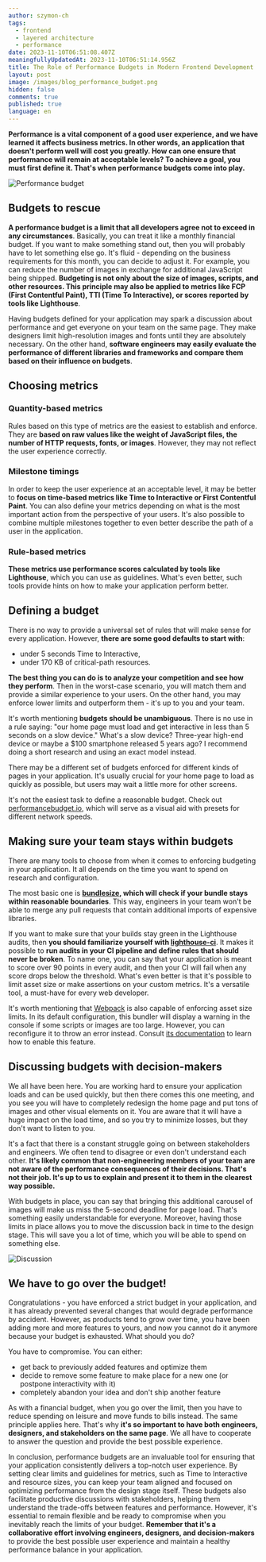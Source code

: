 ```yaml
---
author: szymon-ch
tags:
  - frontend
  - layered architecture
  - performance
date: 2023-11-10T06:51:08.407Z
meaningfullyUpdatedAt: 2023-11-10T06:51:14.956Z
title: The Role of Performance Budgets in Modern Frontend Development
layout: post
image: /images/blog_performance_budget.png
hidden: false
comments: true
published: true
language: en
---
```

**Performance is a vital component of a good user experience, and we have learned it affects business metrics. In other words, an application that doesn't perform well will cost you greatly. How can one ensure that performance will remain at acceptable levels? To achieve a goal, you must first define it. That's when performance budgets come into play.**

<div class="image"><img src="/images/blog_performance_budget.png" alt="Performance budget" title="Performance budget"  /> </div>

## Budgets to rescue

**A performance budget is a limit that all developers agree not to exceed in any circumstances**. Basically, you can treat it like a monthly financial budget. If you want to make something stand out, then you will probably have to let something else go. It's fluid - depending on the business requirements for this month, you can decide to adjust it. For example, you can reduce the number of images in exchange for additional JavaScript being shipped. **Budgeting is not only about the size of images, scripts, and other resources. This principle may also be applied to metrics like FCP (First Contentful Paint), TTI (Time To Interactive), or scores reported by tools like Lighthouse**.

Having budgets defined for your application may spark a discussion about performance and get everyone on your team on the same page. They make designers limit high-resolution images and fonts until they are absolutely necessary. On the other hand, **software engineers may easily evaluate the performance of different libraries and frameworks and compare them based on their influence on budgets**.

## Choosing metrics

### Quantity-based metrics

Rules based on this type of metrics are the easiest to establish and enforce. They are **based on raw values like the weight of JavaScript files, the number of HTTP requests, fonts, or images**. However, they may not reflect the user experience correctly.

### Milestone timings

In order to keep the user experience at an acceptable level, it may be better to **focus on time-based metrics like Time to Interactive or First Contentful Paint**. You can also define your metrics depending on what is the most important action from the perspective of your users. It's also possible to combine multiple milestones together to even better describe the path of a user in the application.

### Rule-based metrics

**These metrics use performance scores calculated by tools like Lighthouse**, which you can use as guidelines. What's even better, such tools provide hints on how to make your application perform better.

## Defining a budget

There is no way to provide a universal set of rules that will make sense for every application. However, **there are some good defaults to start with**:

* under 5 seconds Time to Interactive,
* under 170 KB of critical-path resources.

**The best thing you can do is to analyze your competition and see how they perform**. Then in the worst-case scenario, you will match them and provide a similar experience to your users. On the other hand, you may enforce lower limits and outperform them - it's up to you and your team.

It's worth mentioning **budgets should be unambiguous**. There is no use in a rule saying: "our home page must load and get interactive in less than 5 seconds on a slow device." What's a slow device? Three-year high-end device or maybe a $100 smartphone released 5 years ago? I recommend doing a short research and using an exact model instead.

There may be a different set of budgets enforced for different kinds of pages in your application. It's usually crucial for your home page to load as quickly as possible, but users may wait a little more for other screens.

It's not the easiest task to define a reasonable budget. Check out [performancebudget.io](https://performancebudget.io/), which will serve as a visual aid with presets for different network speeds.

## Making sure your team stays within budgets

There are many tools to choose from when it comes to enforcing budgeting in your application. It all depends on the time you want to spend on research and configuration.

The most basic one is **[bundlesize](https://github.com/siddharthkp/bundlesize), which will check if your bundle stays within reasonable boundaries**. This way, engineers in your team won't be able to merge any pull requests that contain additional imports of expensive libraries.

If you want to make sure that your builds stay green in the Lighthouse audits, then **you should familiarize yourself with [lighthouse-ci](https://github.com/GoogleChrome/lighthouse-ci)**. It makes it possible to **run audits in your CI pipeline and define rules that should never be broken**. To name one, you can say that your application is meant to score over 90 points in every audit, and then your CI will fail when any score drops below the threshold. What's even better is that it's possible to limit asset size or make assertions on your custom metrics. It's a versatile tool, a must-have for every web developer.

It's worth mentioning that [Webpack](https://webpack.js.org/) is also capable of enforcing asset size limits. In its default configuration, this bundler will display a warning in the console if some scripts or images are too large. However, you can reconfigure it to throw an error instead. Consult [its documentation](https://webpack.js.org/configuration/performance/) to learn how to enable this feature.

## Discussing budgets with decision-makers

We all have been here. You are working hard to ensure your application loads and can be used quickly, but then there comes this one meeting, and you see you will have to completely redesign the home page and put tons of images and other visual elements on it. You are aware that it will have a huge impact on the load time, and so you try to minimize losses, but they don't want to listen to you.

It's a fact that there is a constant struggle going on between stakeholders and engineers. We often tend to disagree or even don't understand each other. **It's likely common that non-engineering members of your team are not aware of the performance consequences of their decisions. That's not their job. It's up to us to explain and present it to them in the clearest way possible.**

With budgets in place, you can say that bringing this additional carousel of images will make us miss the 5-second deadline for page load. That's something easily understandable for everyone. Moreover, having those limits in place allows you to move the discussion back in time to the design stage. This will save you a lot of time, which you will be able to spend on something else.

<div class="image"><img src="/images/discussion_photo_blog.png" alt="Discussion" title="Discussion"  /> </div>

## We have to go over the budget!

Congratulations - you have enforced a strict budget in your application, and it has already prevented several changes that would degrade performance by accident. However, as products tend to grow over time, you have been adding more and more features to yours, and now you cannot do it anymore because your budget is exhausted. What should you do?

You have to compromise. You can either:

* get back to previously added features and optimize them
* decide to remove some feature to make place for a new one (or postpone interactivity with it)
* completely abandon your idea and don't ship another feature

As with a financial budget, when you go over the limit, then you have to reduce spending on leisure and move funds to bills instead. The same principle applies here. That's why **it's so important to have both engineers, designers, and stakeholders on the same page**. We all have to cooperate to answer the question and provide the best possible experience.

In conclusion, performance budgets are an invaluable tool for ensuring that your application consistently delivers a top-notch user experience. By setting clear limits and guidelines for metrics, such as Time to Interactive and resource sizes, you can keep your team aligned and focused on optimizing performance from the design stage itself. These budgets also facilitate productive discussions with stakeholders, helping them understand the trade-offs between features and performance. However, it's essential to remain flexible and be ready to compromise when you inevitably reach the limits of your budget. **Remember that it's a collaborative effort involving engineers, designers, and decision-makers** to provide the best possible user experience and maintain a healthy performance balance in your application.